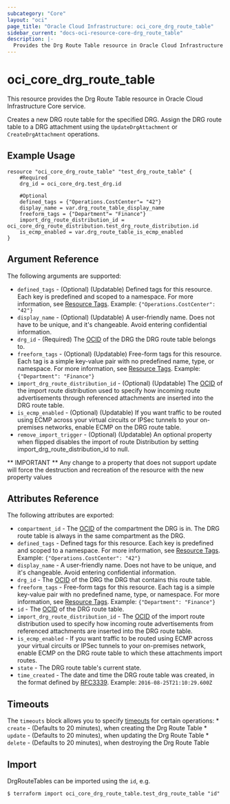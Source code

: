 ```yaml
---
subcategory: "Core"
layout: "oci"
page_title: "Oracle Cloud Infrastructure: oci_core_drg_route_table"
sidebar_current: "docs-oci-resource-core-drg_route_table"
description: |-
  Provides the Drg Route Table resource in Oracle Cloud Infrastructure Core service
---
```


# oci_core_drg_route_table
This resource provides the Drg Route Table resource in Oracle Cloud Infrastructure Core service.

Creates a new DRG route table for the specified DRG. Assign the DRG route table to a DRG attachment
using the `UpdateDrgAttachment` or `CreateDrgAttachment` operations.


## Example Usage

```hcl
resource "oci_core_drg_route_table" "test_drg_route_table" {
	#Required
	drg_id = oci_core_drg.test_drg.id

	#Optional
	defined_tags = {"Operations.CostCenter"= "42"}
	display_name = var.drg_route_table_display_name
	freeform_tags = {"Department"= "Finance"}
	import_drg_route_distribution_id = oci_core_drg_route_distribution.test_drg_route_distribution.id
	is_ecmp_enabled = var.drg_route_table_is_ecmp_enabled
}
```

## Argument Reference

The following arguments are supported:

* `defined_tags` - (Optional) (Updatable) Defined tags for this resource. Each key is predefined and scoped to a namespace. For more information, see [Resource Tags](https://docs.cloud.oracle.com/iaas/Content/General/Concepts/resourcetags.htm).  Example: `{"Operations.CostCenter": "42"}` 
* `display_name` - (Optional) (Updatable) A user-friendly name. Does not have to be unique, and it's changeable. Avoid entering confidential information. 
* `drg_id` - (Required) The [OCID](https://docs.cloud.oracle.com/iaas/Content/General/Concepts/identifiers.htm) of the DRG the DRG route table belongs to. 
* `freeform_tags` - (Optional) (Updatable) Free-form tags for this resource. Each tag is a simple key-value pair with no predefined name, type, or namespace. For more information, see [Resource Tags](https://docs.cloud.oracle.com/iaas/Content/General/Concepts/resourcetags.htm).  Example: `{"Department": "Finance"}` 
* `import_drg_route_distribution_id` - (Optional) (Updatable) The [OCID](https://docs.cloud.oracle.com/iaas/Content/General/Concepts/identifiers.htm) of the import route distribution used to specify how incoming route advertisements through referenced attachments are inserted into the DRG route table. 
* `is_ecmp_enabled` - (Optional) (Updatable) If you want traffic to be routed using ECMP across your virtual circuits or IPSec tunnels to your on-premises networks, enable ECMP on the DRG route table. 
* `remove_import_trigger` - (Optional) (Updatable) An optional property when flipped disables the import of route Distribution by setting import_drg_route_distribution_id to null. 


** IMPORTANT **
Any change to a property that does not support update will force the destruction and recreation of the resource with the new property values

## Attributes Reference

The following attributes are exported:

* `compartment_id` - The [OCID](https://docs.cloud.oracle.com/iaas/Content/General/Concepts/identifiers.htm) of the compartment the DRG is in. The DRG route table is always in the same compartment as the DRG. 
* `defined_tags` - Defined tags for this resource. Each key is predefined and scoped to a namespace. For more information, see [Resource Tags](https://docs.cloud.oracle.com/iaas/Content/General/Concepts/resourcetags.htm).  Example: `{"Operations.CostCenter": "42"}` 
* `display_name` - A user-friendly name. Does not have to be unique, and it's changeable. Avoid entering confidential information. 
* `drg_id` - The [OCID](https://docs.cloud.oracle.com/iaas/Content/General/Concepts/identifiers.htm) of the DRG the DRG that contains this route table. 
* `freeform_tags` - Free-form tags for this resource. Each tag is a simple key-value pair with no predefined name, type, or namespace. For more information, see [Resource Tags](https://docs.cloud.oracle.com/iaas/Content/General/Concepts/resourcetags.htm).  Example: `{"Department": "Finance"}` 
* `id` - The [OCID](https://docs.cloud.oracle.com/iaas/Content/General/Concepts/identifiers.htm) of the DRG route table. 
* `import_drg_route_distribution_id` - The [OCID](https://docs.cloud.oracle.com/iaas/Content/General/Concepts/identifiers.htm) of the import route distribution used to specify how incoming route advertisements from referenced attachments are inserted into the DRG route table. 
* `is_ecmp_enabled` - If you want traffic to be routed using ECMP across your virtual circuits or IPSec tunnels to your on-premises network, enable ECMP on the DRG route table to which these attachments import routes. 
* `state` - The DRG route table's current state.
* `time_created` - The date and time the DRG route table was created, in the format defined by [RFC3339](https://tools.ietf.org/html/rfc3339).  Example: `2016-08-25T21:10:29.600Z` 

## Timeouts

The `timeouts` block allows you to specify [timeouts](https://registry.terraform.io/providers/hashicorp/oci/latest/docs/guides/changing_timeouts) for certain operations:
	* `create` - (Defaults to 20 minutes), when creating the Drg Route Table
	* `update` - (Defaults to 20 minutes), when updating the Drg Route Table
	* `delete` - (Defaults to 20 minutes), when destroying the Drg Route Table


## Import

DrgRouteTables can be imported using the `id`, e.g.

```
$ terraform import oci_core_drg_route_table.test_drg_route_table "id"
```

